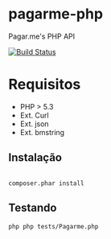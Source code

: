 pagarme-php
===========

Pagar.me's PHP API

[![Build Status](https://travis-ci.org/pagarme/pagarme-php.png?branch=master)](https://travis-ci.org/pagarme/pagarme-php)

Requisitos
==========

- PHP > 5.3
- Ext. Curl
- Ext. json
- Ext. bmstring


## Instalação

```

composer.phar install

```

## Testando

```
php php tests/Pagarme.php 
```
